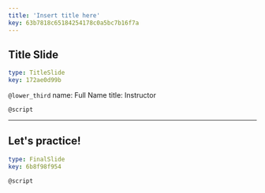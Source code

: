 ```yaml
---
title: 'Insert title here'
key: 63b7818c65184254178c0a5bc7b16f7a
---
```


## Title Slide

```yaml
type: TitleSlide
key: 172ae0d99b
```

`@lower_third`
name: Full Name
title: Instructor

`@script`


---

## Let's practice!

```yaml
type: FinalSlide
key: 6b8f98f954
```

`@script`
